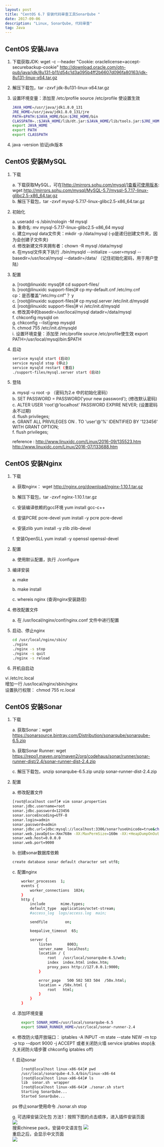 ```yaml
---
layout: post
title: "CentOS 6.7 安装代码审查工具SonarQube "
date: 2017-09-06 
description: "Linux, SonarQube, 代码审查"
tag: Java
---   
```


<!-- <script>
	if("233"==prompt("Please input password"))
	{
		alert("Right");
	}
	else
	{
		alert("Wrong");
		location="http://yancyyang.com";
	}
</script>
 -->



## CentOS 安装Java

1. 下载获取JDK: wget -c --header "Cookie: oraclelicense=accept-securebackup-cookie" http://download.oracle.com/otn-pub/java/jdk/8u131-b11/d54c1d3a095b4ff2b6607d096fa80163/jdk-8u131-linux-x64.tar.gz

2. 解压下载包，tar -zxvf jdk-8u131-linux-x64.tar.gz

3. 设置环境变量：添加至 /etc/profile   source /etc/profile 使设置生效  

	```bash 
	JAVA_HOME=/usr/java/jdk1.8.0_131
	JRE_HOME=/usr/java/jdk1.8.0_131/jre  
	PATH=$PATH:$JAVA_HOME/bin:$JRE_HOME/bin  
	CLASSPATH=.:$JAVA_HOME/lib/dt.jar:$JAVA_HOME/lib/tools.jar:$JRE_HOME/lib  
	export JAVA_HOME  
	export PATH  
	export CLASSPATH
	```  

4. java -version 验证jdk版本  

## CentOS 安装MySQL            
1. 下载  

	a. 下载获取MySQL，可在[http://mirrors.sohu.com/mysql/]查看可使用版本: wget http://mirrors.sohu.com/mysql/MySQL-5.7/mysql-5.7.17-linux-glibc2.5-x86_64.tar.gz  
	b. 解压下载包，tar -zxvf mysql-5.7.17-linux-glibc2.5-x86_64.tar.gz  

2. 初始化  

	a. useradd -s /sbin/nologin -M mysql  
	b. 重命名: mv mysql-5.7.17-linux-glibc2.5-x86_64 mysql  
	c. 建立mysql data文件夹：mkdir -p /data/mysql (-p是递归创建文件夹，因为会创建子文件夹)  
	d. 修改新建文件夹拥有者：chown -R mysql /data/mysql  
	e. 在mysql文件夹下执行  ./bin/mysqld --initialize --user=mysql --basedir=/usr/local/mysql --datadir=/data/  （记住初始化密码，用于用户登陆）  

3. 配置  

	a. [root@linuxidc mysql]# cd support-files/  
	b. [root@linuxidc support-files]# cp my-default.cnf /etc/my.cnf  
		cp：是否覆盖"/etc/my.cnf"？ y  
	c. [root@linuxidc support-files]# cp mysql.server /etc/init.d/mysqld  
	d. [root@linuxidc support-files]# vi /etc/init.d/mysqld  
	e. 修改其中的basedir=/usr/local/mysql   datadir=/data/mysql  
	f. chkconfig mysqld on  
	g. chkconfig --list|grep mysqld  
	h. chmod 755 /etc/init.d/mysqld  
	i. 设置环境变量：添加至 /etc/profile source /etc/profile使生效  export PATH=/usr/local/mysql/bin:$PATH  

4. 启动  

	```bash
	serivce mysqld start (启动)  
	service mysqld stop (停止)  
	service mysqld restart (重启)  
	./support-files/mysql.server start (启动)  
	```  

5. 登陆  

	a. mysql -u root -p （密码为2.e 中的初始化密码）  
	b. SET PASSWORD = PASSWORD('your new password'); (修改默认密码)  
	c. ALTER USER 'root'@'localhost' PASSWORD EXPIRE NEVER; (设置密码永不过期)  
	d. flush privileges;  
	e. GRANT ALL PRIVILEGES ON *.* TO 'user'@'%' IDENTIFIED BY '123456' WITH GRANT OPTION;  
	f. flush privileges;  

	reference : http://www.linuxidc.com/Linux/2016-09/135523.htm  
				http://www.linuxidc.com/Linux/2016-07/133688.htm  

## CentOS 安装Nginx  
1. 下载  
	
	a. 获取nginx：  wget http://nginx.org/download/nginx-1.10.1.tar.gz  
	
	b. 解压下载包，tar -zxvf nginx-1.10.1.tar.gz

	c. 安装编译依赖的gcc环境 yum install gcc-c++

	d. 安装PCRE pcre-devel   yum install -y pcre pcre-devel

	e. 安装zlib              yum install -y zlib zlib-devel

	f. 安装OpenSLL           yum install -y openssl openssl-devel 

2. 配置  

	a. 使用默认配置，执行  ./configure 

3. 编译安装

	a. make

	b. make install

	c. whereis nginx (查询nginx安装路径)

4. 修改配置文件

	a. 在 /usr/local/nginx/conf/nginx.conf 文件中进行配置

5. 启动、停止nginx
	
	```bash
	cd /usr/local/nginx/sbin/
	./nginx
	./nginx -s stop
	./nginx -s quit
	./nginx -s reload
	```

6. 开机自启动

vi /etc/rc.local  
增加一行 /usr/local/nginx/sbin/nginx  
设置执行权限： 
chmod 755 rc.local  


## CentOS 安装Sonar

1. 下载

	a. 获取Sonar：wget https://sonarsource.bintray.com/Distribution/sonarqube/sonarqube-6.5.zip

	b. 获取Sonar Runner: wget https://repo1.maven.org/maven2/org/codehaus/sonar/runner/sonar-runner-dist/2.4/sonar-runner-dist-2.4.zip
	
	c. 解压下载包，unzip sonarqube-6.5.zip  unzip sonar-runner-dist-2.4.zip 

2. 配置

	a. 修改配置文件

	```bash
	[root@localhost conf]# vim sonar.properties
	sonar.jdbc.username=root
	sonar.jdbc.password=123456
	sonar.sorceEncoding=UTF-8
	sonar.login=admin
	sonar.password=admin
	sonar.jdbc.url=jdbc:mysql://localhost:3306/sonar?useUnicode=true&characterEncoding=utf8&rewriteBatchedStatements=true&useConfigs=maxPerformance
	sonar.web.javaOpts=-Xmx768m -XX:MaxPermSize=160m -XX:+HeapDumpOnOutOfMemoryError
	sonar.web.host=0.0.0.0
	sonar.web.port=9000
	```
	
	b. 创建sonar数据库依赖
	
	```bash
	create database sonar default character set utf8;
	```

	c. 配置nginx
	
	```bash
		worker_processes  1;
		events {
		    worker_connections  1024;
		}
		http {
		    include       mime.types;
		    default_type  application/octet-stream;
		    #access_log  logs/access.log  main;

		    sendfile        on;

		    keepalive_timeout  65;

		    server {
		        listen       8003;
		        server_name  localhost;
		        location / {
		            root   /usr/local/sonarqube-6.5/web;
		            index  index.html index.htm;
		            proxy_pass http://127.0.0.1:9000;
		        }

		        error_page   500 502 503 504  /50x.html;
		        location = /50x.html {
		            root   html;
		        }
		    }
		}
	```
	d. 添加环境变量
	
	```bash
		export SONAR_HOME=/usr/local/sonarqube-6.5
		export SONAR_RUNNER_HOME=/usr/local/sonar-runner-2.4
	```
	
	e. 修改防火墙开放端口： iptables -A INPUT -m state --state NEW -m tcp -p tcp --dport 9000 -j ACCEPT 或者关闭防火墙 service  iptables stop(永久关闭防火墙步骤 chkconfig iptables off)

	f. 启动sonar
	
	```bash
		[root@localhost linux-x86-64]# pwd
		/usr/local/sonarqube-4.5.4/bin/linux-x86-64
		[root@localhost linux-x86-64]# ls
		lib  sonar.sh  wrapper
		[root@localhost linux-x86-64]# ./sonar.sh start
		Starting SonarQube...
		Started SonarQube...
	```
	 ps 停止sonar使用命令 ./sonar.sh stop

	g. 可选择安装汉化包
		方法1：按照下图的点击顺序，进入插件安装页面  
		![](/blogImages/sonarPlugin.jpg)  
		搜索chinese pack，安装中文语言包
		![](/blogImages/chinesePack.jpg)  
		重启之后，会显示中文页面  
		![](/blogImages/chinesePage.jpg)
